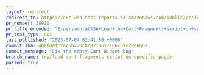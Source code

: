 ```yaml
---
layout: redirect
redirect_to: https://a8c-woo-test-reports.s3.amazonaws.com/public/pr/38910/api/index.html
pr_number: 38910
pr_title_encoded: "Experimental%3A+Load+the+Cart+Fragments+script+on+specific+pages"
pr_test_type: api
last_published: "2023-07-04 02:41:50 +0000"
commit_sha: 468fdefcfac6b270c8c0718617166c51c28c6661
commit_message: "Fix the empty Cart Widget bug"
branch_name: try/load-cart-fragments-script-on-specific-pages
passed: true
---
```

